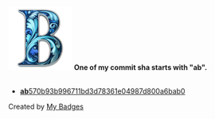 <img src="https://github.com/my-badges/my-badges/blob/master/badges/abc-commit/ab-commit.png?raw=true" alt="One of my commit sha starts with &quot;ab&quot;." title="One of my commit sha starts with &quot;ab&quot;." width="128">
<strong>One of my commit sha starts with &quot;ab&quot;.</strong>
<br><br>

- <a href="https://github.com/bjwswang/fabric-operator/commit/ab570b93b996711bd3d78361e04987d800a6bab0"><strong>ab</strong>570b93b996711bd3d78361e04987d800a6bab0</a>


Created by <a href="https://github.com/my-badges/my-badges">My Badges</a>